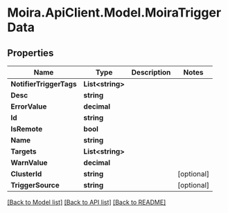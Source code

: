 # Moira.ApiClient.Model.MoiraTriggerData

## Properties

Name | Type | Description | Notes
------------ | ------------- | ------------- | -------------
**NotifierTriggerTags** | **List&lt;string&gt;** |  | 
**Desc** | **string** |  | 
**ErrorValue** | **decimal** |  | 
**Id** | **string** |  | 
**IsRemote** | **bool** |  | 
**Name** | **string** |  | 
**Targets** | **List&lt;string&gt;** |  | 
**WarnValue** | **decimal** |  | 
**ClusterId** | **string** |  | [optional] 
**TriggerSource** | **string** |  | [optional] 

[[Back to Model list]](../../README.md#documentation-for-models) [[Back to API list]](../../README.md#documentation-for-api-endpoints) [[Back to README]](../../README.md)

